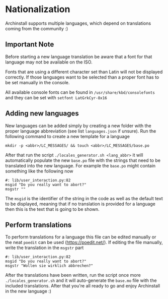 # Nationalization

Archinstall supports multiple languages, which depend on translations coming from the community :)

## Important Note
Before starting a new language translation be aware that a font for that language may not be
available on the ISO.

Fonts that are using a different character set than Latin will not be displayed correctly. If those languages
want to be selected than a proper font has to be set manually in the console.

All available console fonts can be found in `/usr/share/kbd/consolefonts` and they
can be set with `setfont LatGrkCyr-8x16`

## Adding new languages

New languages can be added simply by creating a new folder with the proper language abbreviation (see list `languages.json` if unsure).
Run the following command to create a new template for a language
```
mkdir -p <abbr>/LC_MESSAGES/ && touch <abbr>/LC_MESSAGES/base.po
```

After that run the script `./locales_generator.sh <lang_abbr>` it will automatically populate the new `base.po` file with the strings that
need to be translated into the new language.
For example the `base.po` might contain something like the following now
```
#: lib/user_interaction.py:82
msgid "Do you really want to abort?"
msgstr ""
```

The `msgid` is the identifier of the string in the code as well as the default text to be displayed, meaning that if no
translation is provided for a language then this is the text that is going to be shown.

## Perform translations

To perform translations for a language this file can be edited manually or the neat `poedit` can be used (https://poedit.net/).
If editing the file manually, write the translation in the `msgstr` part

```
#: lib/user_interaction.py:82
msgid "Do you really want to abort?"
msgstr "Wollen sie wirklich abbrechen?"
```

After the translations have been written, run the script once more `./locales_generator.sh` and it will auto-generate the `base.mo` file with the included translations.
After that you're all ready to go and enjoy Archinstall in the new language :)
